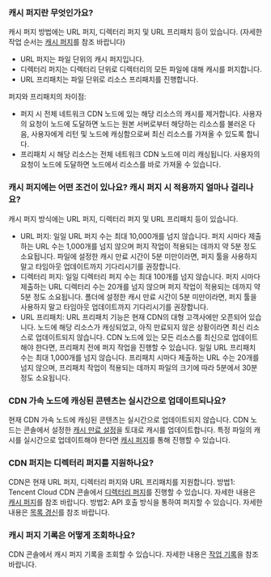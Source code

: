 [](id:q1)

### 캐시 퍼지란 무엇인가요?
캐시 퍼지 방법에는 URL 퍼지, 디렉터리 퍼지 및 URL 프리패치 등이 있습니다. (자세한 작업 순서는 [캐시 퍼지](https://intl.cloud.tencent.com/document/product/228/6299)를 참조 바랍니다)
- URL 퍼지는 파일 단위의 캐시 퍼지입니다.
- 디렉터리 퍼지는 디렉터리 단위로 디렉터리의 모든 파일에 대해 캐시를 퍼지합니다.
- URL 프리패치는 파일 단위로 리소스 프리패치를 진행합니다.

퍼지와 프리패치의 차이점:
- 퍼지 시 전체 네트워크 CDN 노드에 있는 해당 리소스의 캐시를 제거합니다. 사용자의 요청이 노드에 도달하면 노드는 원본 서버로부터 해당하는 리소스를 불러온 다음, 사용자에게 리턴 및 노드에 캐싱함으로써 최신 리소스를 가져올 수 있도록 합니다.
- 프리패치 시 해당 리소스는 전체 네트워크 CDN 노드에 미리 캐싱됩니다. 사용자의 요청이 노드에 도달하면 노드에서 리소스를 바로 가져올 수 있습니다.

[](id:q2)
### 캐시 퍼지에는 어떤 조건이 있나요? 캐시 퍼지 시 적용까지 얼마나 걸리나요?
캐시 퍼지 방식에는 URL 퍼지, 디렉터리 퍼지 및 URL 프리패치 등이 있습니다.
- URL 퍼지: 일일 URL 퍼지 수는 최대 10,000개를 넘지 않습니다. 퍼지 시마다 제출하는 URL 수는 1,000개를 넘지 않으며 퍼지 작업이 적용되는 데까지 약 5분 정도 소요됩니다. 파일에 설정한 캐시 만료 시간이 5분 미만이라면, 퍼지 툴을 사용하지 말고 타임아웃 업데이트까지 기다리시기를 권장합니다.
- 디렉터리 퍼지: 일일 디렉터리 퍼지 수는 최대 100개를 넘지 않습니다. 퍼지 시마다 제출하는 URL 디렉터리 수는 20개를 넘지 않으며 퍼지 작업이 적용되는 데까지 약 5분 정도 소요됩니다. 폴더에 설정한 캐시 만료 시간이 5분 미만이라면, 퍼지 툴을 사용하지 말고 타임아웃 업데이트까지 기다리시기를 권장합니다.
- URL 프리패치: URL 프리패치 기능은 현재 CDN의 대형 고객사에만 오픈되어 있습니다. 노드에 해당 리소스가 캐싱되었고, 아직 만료되지 않은 상황이라면 최신 리소스로 업데이트되지 않습니다. CDN 노드에 있는 모든 리소스를 최신으로 업데이트해야 한다면, 프리패치 전에 퍼지 작업을 진행할 수 있습니다. 일일 URL 프리패치 수는 최대 1,000개를 넘지 않습니다. 프리패치 시마다 제출하는 URL 수는 20개를 넘지 않으며, 프리패치 작업이 적용되는 데까지 파일의 크기에 따라 5분에서 30분 정도 소요됩니다.

[](id:q3)
### CDN 가속 노드에 캐싱된 콘텐츠는 실시간으로 업데이트되나요?
현재 CDN 가속 노드에 캐싱된 콘텐츠는 실시간으로 업데이트되지 않습니다. CDN 노드는 콘솔에서 설정한 [캐시 만료 설정](https://intl.cloud.tencent.com/document/product/228/35317)을 토대로 캐시를 업데이트합니다. 특정 파일의 캐시를 실시간으로 업데이트해야 한다면 [캐시 퍼지](https://intl.cloud.tencent.com/document/product/228/6299)를 통해 진행할 수 있습니다.

[](id:q4)
### CDN 퍼지는 디렉터리 퍼지를 지원하나요?
CDN은 현재 URL 퍼지, 디렉터리 퍼지와 URL 프리패치를 지원합니다.
방법1: Tencent Cloud CDN 콘솔에서 [디렉터리 퍼지](https://console.cloud.tencent.com/cdn/refresh)를 진행할 수 있습니다. 자세한 내용은 [캐시 퍼지](https://intl.cloud.tencent.com/document/product/228/6299)를 참조 바랍니다.
방법2: API 호출 방식을 통하여 퍼지할 수 있습니다. 자세한 내용은 [목록 경신](https://intl.cloud.tencent.com/document/product/228/33602)를 참조 바랍니다.

[](id:q5)
### 캐시 퍼지 기록은 어떻게 조회하나요?
CDN 콘솔에서 캐시 퍼지 기록을 조회할 수 있습니다. 자세한 내용은 [작업 기록](https://intl.cloud.tencent.com/document/product/228/6299)을 참조 바랍니다.

